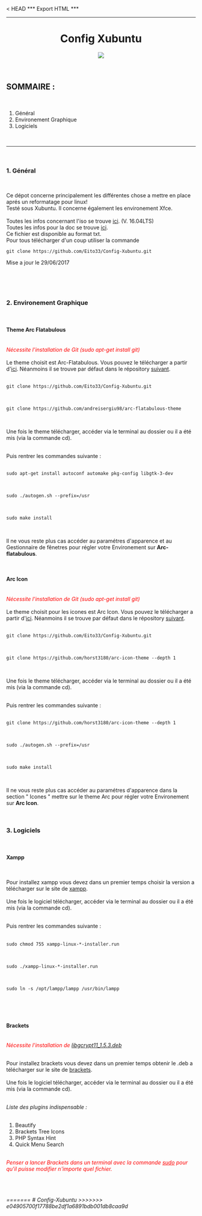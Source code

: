 < HEAD
*** Export HTML ***
*******************

<center>

<h1>Config Xubuntu</h1>
<a href="http://i.imgur.com/FAqxDCk.png"><img src = "http://i.imgur.com/FAqxDCkl.png"></a>
</center>
<br /><br />
<h2><b>SOMMAIRE :</b></h2>
<br />
<ol>
    <li> Général</li>
    <li>Environement Graphique</li>
    <li>Logiciels</li>
</ol>
<br />
<hr />
<br />
<h3>1. Général</h3>

<br />
<p>
    Ce dépot concerne principalement les différentes chose a mettre en place aprés un reformatage pour linux!<br /> Testé sous Xubuntu. Il concerne également les environement Xfce.<br />
    <br />
    Toutes les infos concernant l'iso se trouve <a href="http://xubuntu.fr/">ici</a>. (V. 16.04LTS)<br />
    Toutes les infos pour la doc se trouve <a href="https://doc.ubuntu-fr.org/">ici</a>.<br />
    Ce fichier est disponible au format txt.<br />
    Pour tous télécharger d'un coup utiliser la commande <pre><code>git clone https://github.com/Eito33/Config-Xubuntu.git</code></pre>
    Mise a jour le 29/06/2017
</p><br />
<br />
<br />
<h3>2. Environement Graphique</h3>
<br />
<p>
<b><h4>Theme Arc Flatabulous</h4></b><br />
<font color="red"><i>Nécessite l'installation de Git (sudo apt-get install git)</i></font><br /><br />
Le theme choisit est Arc-Flatabulous. Vous pouvez le télécharger a partir d'<a href="">ici</a>. Néanmoins il se trouve par défaut dans le répository <a href="https://github.com/andreisergiu98/arc-flatabulous-theme">suivant</a>.<br /><br />

<pre><code>git clone https://github.com/Eito33/Config-Xubuntu.git</code></pre><br />
<pre><code>git clone https://github.com/andreisergiu98/arc-flatabulous-theme</code></pre><br />

Une fois le theme télécharger, accéder via le terminal au dossier ou il a été mis (via la commande cd).<br /><br />

Puis rentrer les commandes suivante : <br /><br />
<pre><code>sudo apt-get install autoconf automake pkg-config libgtk-3-dev</code></pre><br />
<pre><code>sudo ./autogen.sh --prefix=/usr</code></pre><br />
<pre><code>sudo make install</code></pre><br />
Il ne vous reste plus cas accéder au paramétres d'apparence et au Gestionnaire de fênetres pour régler votre Environement sur <b>Arc-flatabulous</b>.
</p><br />
<p>
<b><h4>Arc Icon</h4></b><br />
<font color="red"><i>Nécessite l'installation de Git (sudo apt-get install git)</i></font><br /><br />
Le theme choisit pour les icones est Arc Icon. Vous pouvez le télécharger a partir d'<a href="">ici</a>. Néanmoins il se trouve par défaut dans le répository <a href="https://github.com/horst3180/arc-icon-theme">suivant</a>.<br /><br />

<pre><code>git clone https://github.com/Eito33/Config-Xubuntu.git</code></pre><br />
<pre><code>git clone https://github.com/horst3180/arc-icon-theme --depth 1</code></pre><br />

Une fois le theme télécharger, accéder via le terminal au dossier ou il a été mis (via la commande cd).<br /><br />

Puis rentrer les commandes suivante : <br /><br />
<pre><code>git clone https://github.com/horst3180/arc-icon-theme --depth 1</code></pre><br />
<pre><code>sudo ./autogen.sh --prefix=/usr</code></pre><br />
<pre><code>sudo make install</code></pre><br />
Il ne vous reste plus cas accéder au paramétres d'apparence dans la section " Icones " mettre sur le theme Arc pour régler votre Environement sur <b>Arc Icon</b>.
</p><br />

<h3>3. Logiciels</h3>
<br />
<p>
<b><h4>Xampp</h4></b><br />

Pour installez xampp vous devez dans un premier temps choisir la version a télécharger sur le site de <a href="">xampp</a>.
<br/>
<br/>
Une fois le logiciel télécharger, accéder via le terminal au dossier ou il a été mis (via la commande cd).<br /><br />

Puis rentrer les commandes suivante : <br /><br />
<pre><code>sudo chmod 755 xampp-linux-*-installer.run</code> </pre><br />
<pre><code>sudo ./xampp-linux-*-installer.run</code></pre><br />
<pre><code>sudo ln -s /opt/lampp/lampp /usr/bin/lampp</code></pre><br />
</p><br />
<p>
<b><h4>Brackets</h4></b><br />
<font color="red"><i>Nécessite l'installation de <a href="https://github.com/Eito33/Config-Xubuntu/tree/master/lib">libgcrypt11_1.5.3.deb</a></i></font><br /><br />

Pour installez brackets vous devez dans un premier temps obtenir le .deb a télécharger sur le site de <a href="">brackets</a>.
<br/>
<br/>
Une fois le logiciel télécharger, accéder via le terminal au dossier ou il a été mis (via la commande cd).<br /><br />

<i>Liste des plugins indispensable :</i><br /><br />
<ol>
    <li>Beautify</li>
    <li>Brackets Tree Icons</li>
    <li>PHP Syntax Hint</li>
    <li>Quick Menu Search</li>
</ol>
<br />
<font color="red"><i>Penser a lancer Brackets dans un terminal avec la commande <u>sudo</u> pour qu'il puisse modifier n'importe quel fichier.</font>
</p><br />
<br />
<br />
=======
# Config-Xubuntu
>>>>>>> e04905700f17788be2df1a6891bdb001db8caa9d

